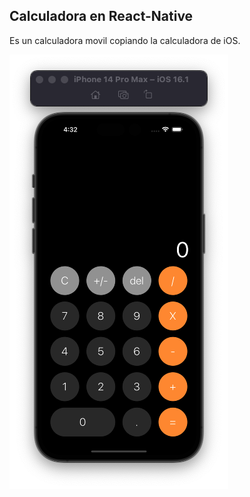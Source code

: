 ## Calculadora en React-Native

Es un calculadora movil copiando la calculadora de iOS.

![Caculadora](assets/AppCalculadora.png)